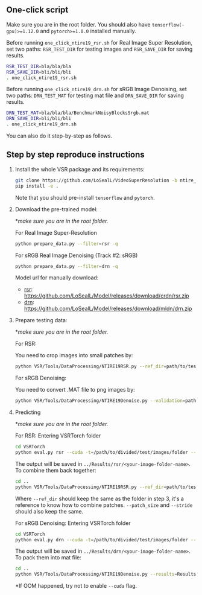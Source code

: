 ## One-click script
Make sure you are in the root folder. You should also have `tensorflow(-gpu)>=1.12.0` and `pytorch>=1.0.0` installed manually.

Before running `one_click_ntire19_rsr.sh` for Real Image Super Resolution, set two paths: `RSR_TEST_DIR` for testing images and `RSR_SAVE_DIR` for saving results.
```bash
RSR_TEST_DIR=bla/bla/bla
RSR_SAVE_DIR=bli/bli/bli
. one_click_ntire19_rsr.sh
```
 
Before running `one_click_ntire19_drn.sh` for sRGB Image Denoising, set two paths: `DRN_TEST_MAT` for testing mat file and `DRN_SAVE_DIR` for saving results.
```bash
DRN_TEST_MAT=bla/bla/bla/BenchmarkNoisyBlocksSrgb.mat
DRN_SAVE_DIR=bli/bli/bli
. one_click_ntire19_drn.sh
```

You can also do it step-by-step as follows.

## Step by step reproduce instructions

1. Install the whole VSR package and its requirements:
    ```bash
    git clone https://github.com/LoSealL/VideoSuperResolution -b ntire_2019 && cd VideoSuperResolution
    pip install -e .
    ```
    Note that you should pre-install `tensorflow` and `pytorch`.

2. Download the pre-trained model:
   
   **make sure you are in the root folder.*
   
   For Real Image Super-Resolution
   ```bash
   python prepare_data.py --filter=rsr -q
   ```
   
   For sRGB Real Image Denoising (Track #2: sRGB)
   ```bash
   python prepare_data.py --filter=drn -q
   ```

   Model url for manually download:
   - [rsr](https://github.com/LoSealL/Model/releases/download/crdn/rsr.zip): https://github.com/LoSealL/Model/releases/download/crdn/rsr.zip
   - [drn](https://github.com/LoSealL/Model/releases/download/mldn/drn.zip): https://github.com/LoSealL/Model/releases/download/mldn/drn.zip
   
3. Prepare testing data:

   **make sure you are in the root folder.*
   
   For RSR:
   
   You need to crop images into small patches by:
   ```bash
   python VSR/Tools/DataProcessing/NTIRE19RSR.py --ref_dir=path/to/test/data/folder --patch_size=768 --stride=760 --save_dir=path/to/saving/folder
   ```
   
   For sRGB Denoising:
   
   You need to convert .MAT file to png images by:
   ```bash
   python VSR/Tools/DataProcessing/NTIRE19Denoise.py --validation=path/to/.MAT --save_dir=path/to/saving/folder
   ```
   
4. Predicting

   **make sure you are in the root folder.*
   
   For RSR:
   Entering VSRTorch folder
   ```bash
   cd VSRTorch
   python eval.py rsr --cuda -t=/path/to/divided/test/images/folder --ensemble --pth=../Results/rsr/save/rsr_ep2000.pth
   ```
   The output will be saved in `../Results/rsr/<your-image-folder-name>`. To combine them back together:
   ```bash
   cd ..
   python VSR/Tools/DataProcessing/NTIRE19RSR.py --ref_dir=path/to/test/data/folder --patch_size=768 --stride=760 --results=Results/rsr/<your-image-folder>/ --save_dir=path/to/saving/folder
   ```
   Where `--ref_dir` should keep the same as the folder in step 3, it's a reference to know how to combine patches. `--patch_size` and `--stride` should also keep the same.
   
   For sRGB Denoising:
   Entering VSRTorch folder
   ```bash
   cd VSRTorch
   python eval.py drn --cuda -t=/path/to/divided/test/images/folder --pth=../Results/drn/save/drn_ep2000.pth --output_index=0
   ```
   The output will be saved in `../Results/drn/<your-image-folder-name>`. To pack them into mat file:
   ```bash
   cd ..
   python VSR/Tools/DataProcessing/NTIRE19Denoise.py --results=Results/drn/<your-image-folder-name>
   ```
   
   *If OOM happened, try not to enable `--cuda` flag.